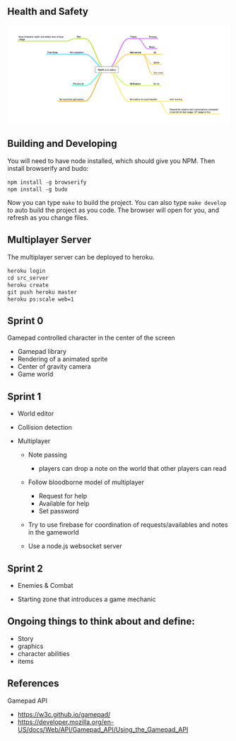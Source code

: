 Health and Safety
-----------------

![mindmap](https://raw.githubusercontent.com/gamemash/health-and-safety/master/documentation/mindmap.png "mindmap")


Building and Developing
-----------------------

You will need to have node installed, which should give you NPM.
Then install browserify and budo:

```
npm install -g browserify
npm install -g budo
```

Now you can type `make` to build the project.
You can also type `make develop` to auto build the project as you code.
The browser will open for you, and refresh as you change files.


Multiplayer Server
------------------

The multiplayer server can be deployed to heroku.

```
heroku login
cd src_server
heroku create
git push heroku master
heroku ps:scale web=1
```


Sprint 0
--------

Gamepad controlled character in the center of the screen

  - Gamepad library
  - Rendering of a animated sprite
  - Center of gravity camera
  - Game world


Sprint 1
--------

  - World editor

  - Collision detection

  - Multiplayer
    - Note passing
      - players can drop a note on the world that other players can read

    - Follow bloodborne model of multiplayer
      - Request for help
      - Available for help
      - Set password

    - Try to use firebase for coordination of requests/availables and notes in the gameworld
    - Use a node.js websocket server


Sprint 2
--------

  - Enemies & Combat

  - Starting zone that introduces a game mechanic



Ongoing things to think about and define:
-----------------------------------------

  - Story
  - graphics
  - character abilities
  - items


References
------------------------------------------

Gamepad API
  - https://w3c.github.io/gamepad/
  - https://developer.mozilla.org/en-US/docs/Web/API/Gamepad_API/Using_the_Gamepad_API